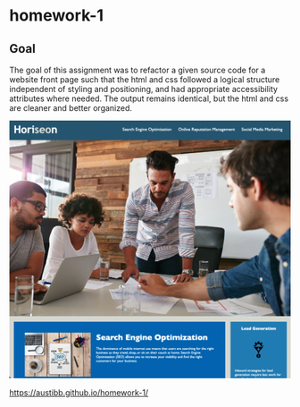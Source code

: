 # homework-1

## Goal
The goal of this assignment was to refactor a given source code for a website front page such that the html and css followed a logical structure independent of styling and positioning, and had appropriate accessibility attributes where needed. The output remains identical, but the html and css are cleaner and better organized. 

![Sample screenshot of the expected output](./assets/images/readme-screenshot.png)

https://austibb.github.io/homework-1/